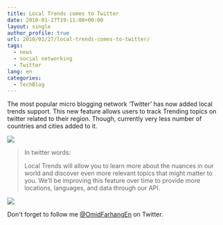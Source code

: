 ```yaml
---
title: Local Trends comes to Twitter
date: 2010-01-27T19:11:00+00:00
layout: single
author_profile: true
url: 2010/01/27/local-trends-comes-to-twitter/
tags:
  - news
  - social networking
  - Twitter
lang: en
categories: 
  - TechBlog
---
```

The most popular micro blogging network ‘Twitter’ has now added local trends support. This new feature allows users to track Trending topics on twitter related to their region. Though, currently very less number of countries and cities added to it.

[![](http://2.bp.blogspot.com/_vaUVXcmC3OI/S2CH-BWv9cI/AAAAAAAAAwQ/d6XbmCDH7NM/s640/27012010192141.png)](http://2.bp.blogspot.com/_vaUVXcmC3OI/S2CH-BWv9cI/AAAAAAAAAwQ/d6XbmCDH7NM/s1600-h/27012010192141.png)

> In twitter words:
>  
> Local Trends will allow you to learn more about the nuances in our world and discover even more relevant topics that might matter to you. We’ll be improving this feature over time to provide more locations, languages, and data through our API.

[![](http://4.bp.blogspot.com/_vaUVXcmC3OI/S2CH_u4rC-I/AAAAAAAAAwY/0N7zj4pPX_s/s640/27012010192245.png)](http://4.bp.blogspot.com/_vaUVXcmC3OI/S2CH_u4rC-I/AAAAAAAAAwY/0N7zj4pPX_s/s1600-h/27012010192245.png)

Don't forget to follow me [@OmidFarhangEn](https://twitter.com/OmidFarhangEn) on Twitter.
